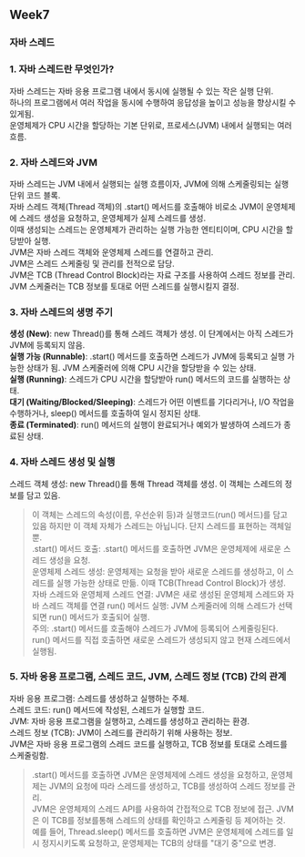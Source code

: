 ## Week7

### 자바 스레드

### 1. 자바 스레드란 무엇인가?  
자바 스레드는 자바 응용 프로그램 내에서 동시에 실행될 수 있는 작은 실행 단위.    
하나의 프로그램에서 여러 작업을 동시에 수행하여 응답성을 높이고 성능을 향상시킬 수 있게됨.  
운영체제가 CPU 시간을 할당하는 기본 단위로, 프로세스(JVM) 내에서 실행되는 여러 흐름.  



### 2. 자바 스레드와 JVM  
자바 스레드는 JVM 내에서 실행되는 실행 흐름이자, JVM에 의해 스케줄링되는 실행 단위 코드 블록.  
자바 스레드 객체(Thread 객체)의 .start() 메서드를 호출해야 비로소 JVM이 운영체제에 스레드 생성을 요청하고, 운영체제가 실제 스레드를 생성.  
이때 생성되는 스레드는 운영체제가 관리하는 실행 가능한 엔티티이며, CPU 시간을 할당받아 실행.  
JVM은 자바 스레드 객체와 운영체제 스레드를 연결하고 관리.  
JVM은 스레드 스케줄링 및 관리를 전적으로 담당.  
JVM은 TCB (Thread Control Block)라는 자료 구조를 사용하여 스레드 정보를 관리.  
JVM 스케줄러는 TCB 정보를 토대로 어떤 스레드를 실행시킬지 결정.  

### 3. 자바 스레드의 생명 주기  
**생성 (New)**: new Thread()를 통해 스레드 객체가 생성. 이 단계에서는 아직 스레드가 JVM에 등록되지 않음.  
**실행 가능 (Runnable)**: .start() 메서드를 호출하면 스레드가 JVM에 등록되고 실행 가능한 상태가 됨. JVM 스케줄러에 의해 CPU 시간을 할당받을 수 있는 상태.  
**실행 (Running)**: 스레드가 CPU 시간을 할당받아 run() 메서드의 코드를 실행하는 상태.  
**대기 (Waiting/Blocked/Sleeping)**: 스레드가 어떤 이벤트를 기다리거나, I/O 작업을 수행하거나, sleep() 메서드를 호출하여 일시 정지된 상태.  
**종료 (Terminated)**: run() 메서드의 실행이 완료되거나 예외가 발생하여 스레드가 종료된 상태.

### 4. 자바 스레드 생성 및 실행  
스레드 객체 생성: new Thread()를 통해 Thread 객체를 생성. 이 객체는 스레드의 정보를 담고 있음.    
> 이 객체는 스레드의 속성(이름, 우선순위 등)과 실행코드(run() 메서드)를 담고 있음
> 하지만 이 객체 자체가 스레드는 아닙니다. 단지 스레드를 표현하는 객체일 뿐.  
.start() 메서드 호출: .start() 메서드를 호출하면 JVM은 운영체제에 새로운 스레드 생성을 요청.  
운영체제 스레드 생성: 운영체제는 요청을 받아 새로운 스레드를 생성하고, 이 스레드를 실행 가능한 상태로 만듦. 이때 TCB(Thread Control Block)가 생성.  
자바 스레드와 운영체제 스레드 연결: JVM은 새로 생성된 운영체제 스레드와 자바 스레드 객체를 연결
run() 메서드 실행: JVM 스케줄러에 의해 스레드가 선택되면 run() 메서드가 호출되어 실행.  
> 주의: .start() 메서드를 호출해야 스레드가 JVM에 등록되어 스케줄링된다. run() 메서드를 직접 호출하면 새로운 스레드가 생성되지 않고 현재 스레드에서 실행됨.  

### 5. 자바 응용 프로그램, 스레드 코드, JVM, 스레드 정보 (TCB) 간의 관계  
자바 응용 프로그램: 스레드를 생성하고 실행하는 주체.  
스레드 코드: run() 메서드에 작성된, 스레드가 실행할 코드.  
JVM: 자바 응용 프로그램을 실행하고, 스레드를 생성하고 관리하는 환경.  
스레드 정보 (TCB): JVM이 스레드를 관리하기 위해 사용하는 정보.  
JVM은 자바 응용 프로그램의 스레드 코드를 실행하고, TCB 정보를 토대로 스레드를 스케줄링함.  

> .start() 메서드를 호출하면 JVM은 운영체제에 스레드 생성을 요청하고, 운영체제는 JVM의 요청에 따라 스레드를 생성하고, TCB를 생성하여 스레드 정보를 관리.   
> JVM은 운영체제의 스레드 API를 사용하여 간접적으로 TCB 정보에 접근. JVM은 이 TCB를 정보를통해 스레드의 상태를 확인하고 스케줄링 등 제어하는 것.  
> 예를 들어, Thread.sleep() 메서드를 호출하면 JVM은 운영체제에 스레드를 일시 정지시키도록 요청하고, 운영체제는 TCB의 상태를 "대기 중"으로 변경.  
